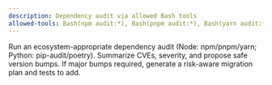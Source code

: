 ```yaml
---
description: Dependency audit via allowed Bash tools
allowed-tools: Bash(npm audit:*), Bash(pnpm audit:*), Bash(yarn audit:*), Bash(pip-audit:*), Bash(pip list:*), Bash(poetry show:*)
---
```

Run an ecosystem-appropriate dependency audit (Node: npm/pnpm/yarn; Python: pip-audit/poetry). Summarize CVEs, severity, and propose safe version bumps. If major bumps required, generate a risk-aware migration plan and tests to add.